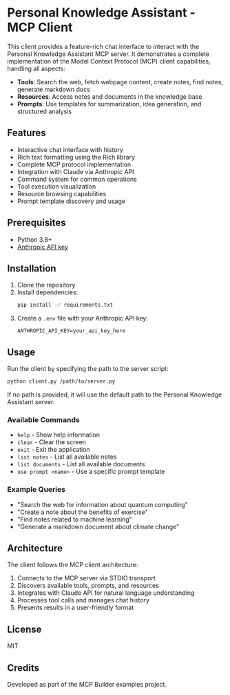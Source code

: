 # Personal Knowledge Assistant - MCP Client

This client provides a feature-rich chat interface to interact with the Personal Knowledge Assistant MCP server. It demonstrates a complete implementation of the Model Context Protocol (MCP) client capabilities, handling all aspects:

- **Tools**: Search the web, fetch webpage content, create notes, find notes, generate markdown docs
- **Resources**: Access notes and documents in the knowledge base
- **Prompts**: Use templates for summarization, idea generation, and structured analysis

## Features

- Interactive chat interface with history
- Rich text formatting using the Rich library
- Complete MCP protocol implementation
- Integration with Claude via Anthropic API
- Command system for common operations
- Tool execution visualization
- Resource browsing capabilities
- Prompt template discovery and usage

## Prerequisites

- Python 3.8+
- [Anthropic API key](https://console.anthropic.com/settings/keys)

## Installation

1. Clone the repository
2. Install dependencies:
   ```bash
   pip install -r requirements.txt
   ```
3. Create a `.env` file with your Anthropic API key:
   ```
   ANTHROPIC_API_KEY=your_api_key_here
   ```

## Usage

Run the client by specifying the path to the server script:

```bash
python client.py /path/to/server.py
```

If no path is provided, it will use the default path to the Personal Knowledge Assistant server.

### Available Commands

- `help` - Show help information
- `clear` - Clear the screen
- `exit` - Exit the application
- `list notes` - List all available notes
- `list documents` - List all available documents
- `use prompt <name>` - Use a specific prompt template

### Example Queries

- "Search the web for information about quantum computing"
- "Create a note about the benefits of exercise"
- "Find notes related to machine learning"
- "Generate a markdown document about climate change"

## Architecture

The client follows the MCP client architecture:
1. Connects to the MCP server via STDIO transport
2. Discovers available tools, prompts, and resources
3. Integrates with Claude API for natural language understanding
4. Processes tool calls and manages chat history
5. Presents results in a user-friendly format

## License

MIT

## Credits

Developed as part of the MCP Builder examples project.
